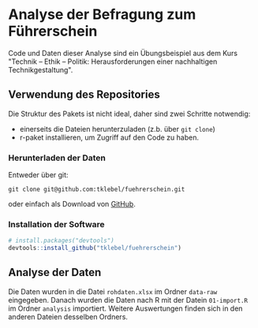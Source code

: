 # Analyse der Befragung zum Führerschein

Code und Daten dieser Analyse sind ein Übungsbeispiel aus dem Kurs 
"Technik – Ethik – Politik: Herausforderungen einer nachhaltigen
Technikgestaltung".

## Verwendung des Repositories

Die Struktur des Pakets ist nicht ideal, daher sind zwei Schritte notwendig:

- einerseits die Dateien herunterzuladen (z.b. über `git clone`)
- r-paket installieren, um Zugriff auf den Code zu haben.

### Herunterladen der Daten

Entweder über git:

```
git clone git@github.com:tklebel/fuehrerschein.git
```

oder einfach als Download von [GitHub](https://github.com/tklebel/fuehrerschein).

### Installation der Software

```r
# install.packages("devtools")
devtools::install_github("tklebel/fuehrerschein")
```

## Analyse der Daten

Die Daten wurden in die Datei `rohdaten.xlsx` im Ordner `data-raw` eingegeben.
Danach wurden die Daten nach R mit der Datein `01-import.R` im Ordner `analysis`
importiert. Weitere Auswertungen finden sich in den anderen Dateien desselben
Ordners.

